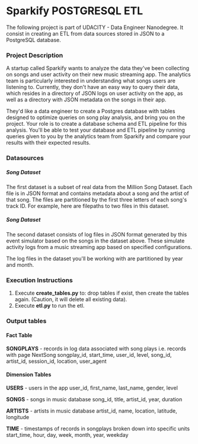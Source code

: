 # Sparkify POSTGRESQL ETL

The following project is part of UDACITY - Data Engineer Nanodegree. It consist in creating an ETL from data sources stored in JSON to a PostgreSQL database. 


### Project Description

A startup called Sparkify wants to analyze the data they've been collecting on songs and user activity on their new music streaming app. The analytics team is particularly interested in understanding what songs users are listening to. Currently, they don't have an easy way to query their data, which resides in a directory of JSON logs on user activity on the app, as well as a directory with JSON metadata on the songs in their app.

They'd like a data engineer to create a Postgres database with tables designed to optimize queries on song play analysis, and bring you on the project. Your role is to create a database schema and ETL pipeline for this analysis. You'll be able to test your database and ETL pipeline by running queries given to you by the analytics team from Sparkify and compare your results with their expected results.

### Datasources

##### Song Dataset
The first dataset is a subset of real data from the Million Song Dataset. Each file is in JSON format and contains metadata about a song and the artist of that song. The files are partitioned by the first three letters of each song's track ID. For example, here are filepaths to two files in this dataset.

##### Song Dataset
The second dataset consists of log files in JSON format generated by this event simulator based on the songs in the dataset above. These simulate activity logs from a music streaming app based on specified configurations.

The log files in the dataset you'll be working with are partitioned by year and month.


### Execution Instructions

1. Execute **create_tables.py** to: drop tables if exist, then create the tables again. (Caution, it will delete all existing data).
2. Execute **etl.py** to run the etl.


### Output tables

#### Fact Table
 
**SONGPLAYS** - records in log data associated with song plays i.e. records with page NextSong
songplay_id, start_time, user_id, level, song_id, artist_id, session_id, location, user_agent

#### Dimension Tables

**USERS** - users in the app
user_id, first_name, last_name, gender, level

**SONGS**  - songs in music database
song_id, title, artist_id, year, duration

**ARTISTS** - artists in music database
artist_id, name, location, latitude, longitude

**TIME** - timestamps of records in songplays broken down into specific units
start_time, hour, day, week, month, year, weekday

